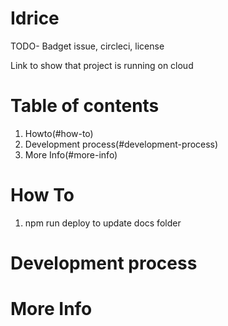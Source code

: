 # Idrice
 TODO- Badget issue, circleci, license

Link to show that project  is running on cloud

# Table of contents
1. Howto(#how-to)
1. Development process(#development-process)
1. More Info(#more-info)


# How To
1. npm run deploy  to update docs folder
# Development process

# More Info

